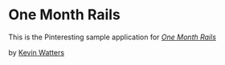 # One Month Rails

This is the Pinteresting sample application for
[*One Month Rails*](http://onemonthrails.com)

by [Kevin Watters](www.knawny.com)
